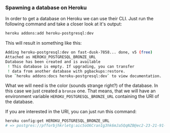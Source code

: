 ### Spawning a database on Heroku

In order to get a database on Heroku we can use their CLI. Just run the following command and take a closer look at it's output:

```bash
heroku addons:add heroku-postgresql:dev
```

This will result in something like this:

```bash
Adding heroku-postgresql:dev on fast-dusk-7858... done, v5 (free)
Attached as HEROKU_POSTGRESQL_BRONZE_URL
Database has been created and is available
 ! This database is empty. If upgrading, you can transfer
 ! data from another database with pgbackups:restore.
Use `heroku addons:docs heroku-postgresql:dev` to view documentation.
```

What we will need is the color (sounds strange right?) of the database. In this case we just created a `bronze` one. That means, that we will have an environment variable `HEROKU_POSTGRESQL_BRONZE_URL` containing the URI of the database.

If you are interested in the URI, you can just run this command:

```bash
heroku config:get HEROKU_POSTGRESQL_BRONZE_URL
# => postgres://pfforbjhkrletg:aic5oO6Cran1g3hk6mJa5QqNZB@ec2-23-21-91-97.compute-1.amazonaws.com:5432/dek11b2j1g3mfb
```
